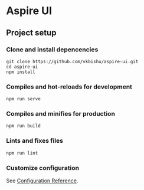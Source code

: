 # Aspire UI

## Project setup

### Clone and install depencencies

```
git clone https://github.com/vkbishu/aspire-ui.git
cd aspire-ui
npm install
```

### Compiles and hot-reloads for development

```
npm run serve
```

### Compiles and minifies for production

```
npm run build
```

### Lints and fixes files

```
npm run lint
```

### Customize configuration

See [Configuration Reference](https://cli.vuejs.org/config/).
